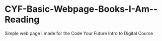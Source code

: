 # CYF-Basic-Webpage-Books-I-Am--Reading
Simple web page I made for the Code Your Future Intro to Digital Course

